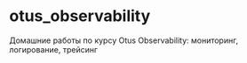 # otus_observability
Домашние работы по курсу Otus Observability: мониторинг, логирование, трейсинг
